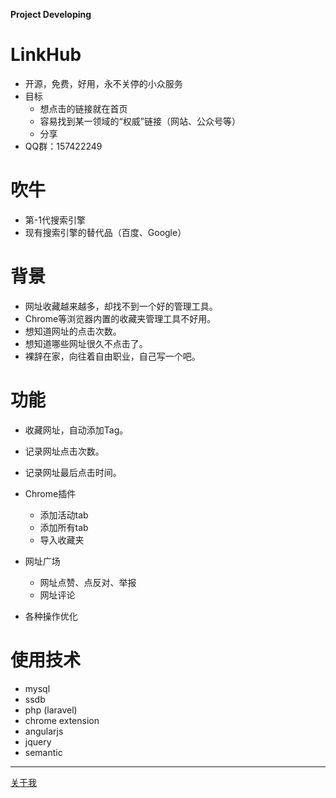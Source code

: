 **Project Developing**
# LinkHub
- 开源，免费，好用，永不关停的小众服务
- 目标
    + 想点击的链接就在首页
    + 容易找到某一领域的“权威”链接（网站、公众号等）
    + 分享
- QQ群：157422249

# 吹牛
- 第-1代搜索引擎
- 现有搜索引擎的替代品（百度、Google）

# 背景
- 网址收藏越来越多，却找不到一个好的管理工具。
- Chrome等浏览器内置的收藏夹管理工具不好用。
- 想知道网址的点击次数。
- 想知道哪些网址很久不点击了。
- 裸辞在家，向往着自由职业，自己写一个吧。

# 功能
- 收藏网址，自动添加Tag。
- 记录网址点击次数。
- 记录网址最后点击时间。
- Chrome插件
    + 添加活动tab
    + 添加所有tab
    + 导入收藏夹

- 网址广场
    + 网址点赞、点反对、举报
    + 网址评论
- 各种操作优化

# 使用技术
- mysql
- ssdb
- php (laravel)
- chrome extension
- angularjs
- jquery
- semantic


---
[关于我](http://inkmind.xyz)

